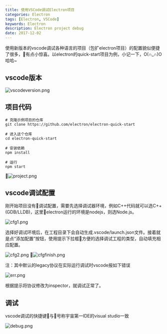 ```yaml
---
title: 使用VSCode调试Electron项目
categories: Electron
tags: [Electron, VSCode]
keywords: Electron
description: Electron project debug
date: 2017-12-02
---
```


使用新版本的vscode调试各种语言的项目（包扩electron项目）的配置貌似便捷了很多，有点小惊喜。以electron的quick-start项目为例，小记一下，O(∩_∩)O哈哈~

## vscode版本

![vscodeversion.png](http://pic.xrr.fun/blog/20171202/vscodeversion.png)

## 项目代码

```shell
# 克隆示例项目的仓库
git clone https://github.com/electron/electron-quick-start

# 进入这个仓库
cd electron-quick-start

# 安装依赖
npm install

# 运行
npm start
```

![project.png](http://pic.xrr.fun/blog/20171202/project.png)

## vscode调试配置

刚开始项目没有调试配置，需要先选择调试器环境，例如C++代码就可以选C++(GDB/LLDB)，这里electron运行的环境是nodejs，则选Node.js。

![cfg1.png](http://pic.xrr.fun/blog/20171202/cfg1.png)

选择好调试环境后，在工程目录下会自动生成.vscode/launch.json文件。接着就是点“添加配置”按钮，使用提示下拉框方便的选择调试工程的类型，自动填充相应配置。

![cfg2.png](http://pic.xrr.fun/blog/20171202/cfg2.png)
![cfgfinish.png](http://pic.xrr.fun/blog/20171202/cfgfinish.png)

注：其中默认的legacy协议在实际运行调试时vscode报如下错误

![err.png](http://pic.xrr.fun/blog/20171202/err.png)

根据提示将协议修改为inspector，就调试正常了。

## 调试

vscode调试的快捷键与号称宇宙第一IDE的visual studio一致

![debug.png](http://pic.xrr.fun/blog/20171202/debug.png)
